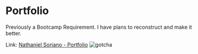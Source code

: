 # Portfolio

Previously a Bootcamp Requirement.
I have plans to reconstruct and make it better.

Link: [Nathaniel Soriano - Portfolio](https://nathaniel330.github.io/Portfolio/)
![gotcha](https://user-images.githubusercontent.com/110211889/230145662-ce4d8a9b-8589-4f17-a0a3-bdbd97f7e514.gif)
